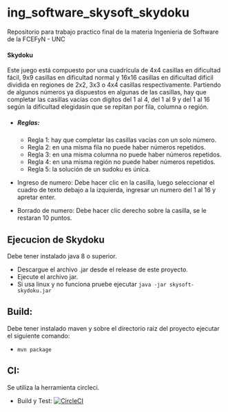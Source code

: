 # ing_software_skysoft_skydoku
Repositorio para trabajo practico final de la materia Ingenieria de Software de la FCEFyN - UNC

#### Skydoku
Este juego está compuesto por una cuadrícula de 4x4 casillas
en dificultad fácil, 9x9 casillas en dificultad normal y 16x16 casillas
en dificultad dificil dividida en regiones de 2x2, 3x3 o 4x4 casillas
respectivamente.
Partiendo de algunos números ya dispuestos en algunas de las casillas,
hay que completar las casillas vacías con dígitos del 1 al 4, del 1 al 9
y del 1 al 16 según la dificultad elegidasin que se repitan por fila, columna
o región.

- ##### Reglas:

    - Regla 1: hay que completar las casillas vacías con un solo número.
    - Regla 2: en una misma fila no puede haber números repetidos.
    - Regla 3: en una misma columna no puede haber números repetidos.
    - Regla 4: en una misma región no puede haber números repetidos.
    - Regla 5: la solución de un sudoku es única.

- Ingreso de numero:
  Debe hacer clic en la casilla, luego seleccionar el cuadro de texto debajo
  a la izquierda, ingresar un numero del 1 al 16 y apretar enter.

- Borrado de numero:
  Debe hacer clic derecho sobre la casilla, se le restaran 10 puntos.

## Ejecucion de Skydoku
Debe tener instalado java 8 o superior.

- Descargue el archivo .jar desde el release de este proyecto.
- Ejecute el archivo jar.
- Si usa linux y no funciona pruebe ejecutar `java -jar skysoft-skydoku.jar`

## Build:
Debe tener instalado maven y sobre el directorio raiz del proyecto ejecutar el siguiente comando:

- ```mvn package```

## CI:
Se utiliza la herramienta circleci.
- Build y Test: [![CircleCI](https://circleci.com/gh/JCLosano/ing_software_skysoft_skydoku/tree/main.svg?style=svg)](https://circleci.com/gh/JCLosano/ing_software_skysoft_skydoku/tree/main)
